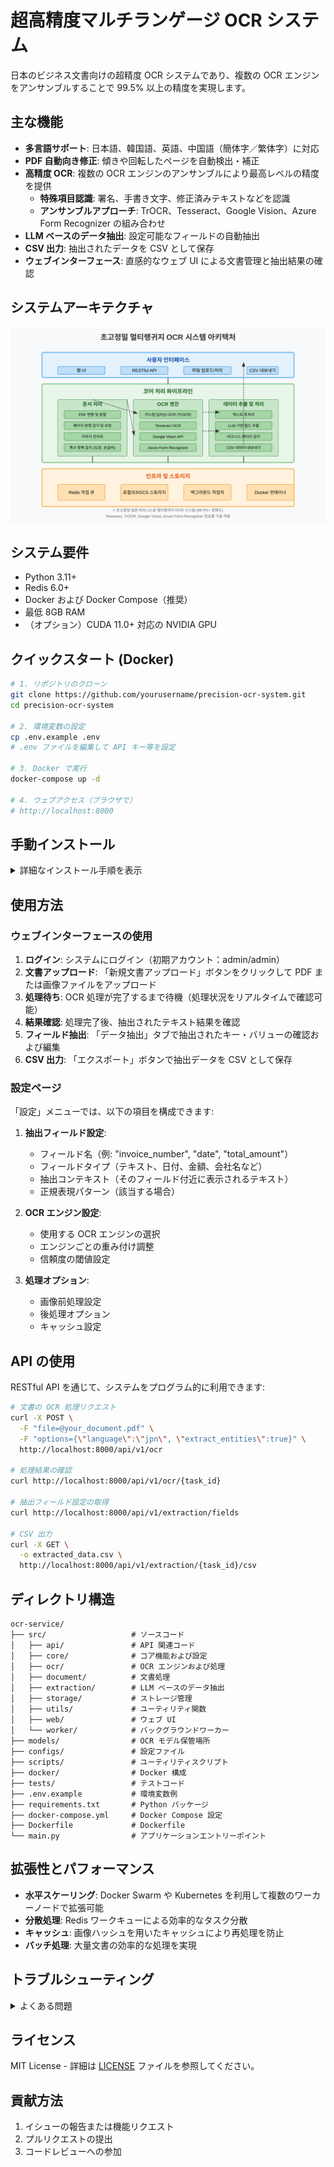

# 超高精度マルチランゲージ OCR システム

日本のビジネス文書向けの超精度 OCR システムであり、複数の OCR エンジンをアンサンブルすることで 99.5% 以上の精度を実現します。

## 主な機能

- **多言語サポート**: 日本語、韓国語、英語、中国語（簡体字／繁体字）に対応
- **PDF 自動向き修正**: 傾きや回転したページを自動検出・補正
- **高精度 OCR**: 複数の OCR エンジンのアンサンブルにより最高レベルの精度を提供
  - **特殊項目認識**: 署名、手書き文字、修正済みテキストなどを認識
  - **アンサンブルアプローチ**: TrOCR、Tesseract、Google Vision、Azure Form Recognizer の組み合わせ
- **LLM ベースのデータ抽出**: 設定可能なフィールドの自動抽出
- **CSV 出力**: 抽出されたデータを CSV として保存
- **ウェブインターフェース**: 直感的なウェブ UI による文書管理と抽出結果の確認

## システムアーキテクチャ

![システムアーキテクチャ](system_architecture.svg)

## システム要件

- Python 3.11+
- Redis 6.0+
- Docker および Docker Compose（推奨）
- 最低 8GB RAM
- （オプション）CUDA 11.0+ 対応の NVIDIA GPU

## クイックスタート (Docker)

```bash
# 1. リポジトリのクローン
git clone https://github.com/yourusername/precision-ocr-system.git
cd precision-ocr-system

# 2. 環境変数の設定
cp .env.example .env
# .env ファイルを編集して API キー等を設定

# 3. Docker で実行
docker-compose up -d

# 4. ウェブアクセス（ブラウザで）
# http://localhost:8000
```

## 手動インストール

<details>
<summary>詳細なインストール手順を表示</summary>

### 1. 事前要件

Ubuntu 20.04 LTS のインストール例:

```bash
# システムパッケージのインストール
apt-get update
apt-get install -y \
    python3 python3-pip python3-dev \
    tesseract-ocr libtesseract-dev \
    tesseract-ocr-jpn tesseract-ocr-kor tesseract-ocr-chi-sim tesseract-ocr-chi-tra \
    mecab libmecab-dev mecab-ipadic-utf8 \
    redis-server \
    build-essential

# 日本語 MeCab 辞書のインストール
git clone --depth 1 https://github.com/neologd/mecab-ipadic-neologd.git
cd mecab-ipadic-neologd
./bin/install-mecab-ipadic-neologd -n -y
cd ..
```

### 2. アプリケーションのインストール

```bash
# リポジトリのクローン
git clone https://github.com/yourusername/precision-ocr-system.git
cd precision-ocr-system

# 仮想環境の作成（オプション）
python3 -m venv venv
source venv/bin/activate

# パッケージのインストール
pip install -r requirements.txt

# 環境変数の設定
cp .env.example .env
# .env ファイルを編集して設定

# OCR モデルのダウンロード
python -m scripts.download_models
```

### 3. アプリケーションの実行

```bash
# Redis サーバーの起動（既に実行中でない場合）
redis-server &

# バックグラウンドワーカーの起動
python -m src.worker.start

# API サーバーの起動
python main.py
```

### 4. ウェブアクセス
ブラウザで `http://localhost:8000` にアクセスしてください。

</details>

## 使用方法

### ウェブインターフェースの使用

1. **ログイン**: システムにログイン（初期アカウント：admin/admin）
2. **文書アップロード**: 「新規文書アップロード」ボタンをクリックして PDF または画像ファイルをアップロード
3. **処理待ち**: OCR 処理が完了するまで待機（処理状況をリアルタイムで確認可能）
4. **結果確認**: 処理完了後、抽出されたテキスト結果を確認
5. **フィールド抽出**: 「データ抽出」タブで抽出されたキー・バリューの確認および編集
6. **CSV 出力**: 「エクスポート」ボタンで抽出データを CSV として保存

### 設定ページ

「設定」メニューでは、以下の項目を構成できます:

1. **抽出フィールド設定**:
   - フィールド名（例: "invoice_number", "date", "total_amount"）
   - フィールドタイプ（テキスト、日付、金額、会社名など）
   - 抽出コンテキスト（そのフィールド付近に表示されるテキスト）
   - 正規表現パターン（該当する場合）

2. **OCR エンジン設定**:
   - 使用する OCR エンジンの選択
   - エンジンごとの重み付け調整
   - 信頼度の閾値設定

3. **処理オプション**:
   - 画像前処理設定
   - 後処理オプション
   - キャッシュ設定

## API の使用

RESTful API を通じて、システムをプログラム的に利用できます:

```bash
# 文書の OCR 処理リクエスト
curl -X POST \
  -F "file=@your_document.pdf" \
  -F "options={\"language\":\"jpn\", \"extract_entities\":true}" \
  http://localhost:8000/api/v1/ocr

# 処理結果の確認
curl http://localhost:8000/api/v1/ocr/{task_id}

# 抽出フィールド設定の取得
curl http://localhost:8000/api/v1/extraction/fields

# CSV 出力
curl -X GET \
  -o extracted_data.csv \
  http://localhost:8000/api/v1/extraction/{task_id}/csv
```

## ディレクトリ構造

```
ocr-service/
├── src/                   # ソースコード
│   ├── api/               # API 関連コード
│   ├── core/              # コア機能および設定
│   ├── ocr/               # OCR エンジンおよび処理
│   ├── document/          # 文書処理
│   ├── extraction/        # LLM ベースのデータ抽出
│   ├── storage/           # ストレージ管理
│   ├── utils/             # ユーティリティ関数
│   ├── web/               # ウェブ UI
│   └── worker/            # バックグラウンドワーカー
├── models/                # OCR モデル保管場所
├── configs/               # 設定ファイル
├── scripts/               # ユーティリティスクリプト
├── docker/                # Docker 構成
├── tests/                 # テストコード
├── .env.example           # 環境変数例
├── requirements.txt       # Python パッケージ
├── docker-compose.yml     # Docker Compose 設定
├── Dockerfile             # Dockerfile
└── main.py                # アプリケーションエントリーポイント
```

## 拡張性とパフォーマンス

- **水平スケーリング**: Docker Swarm や Kubernetes を利用して複数のワーカーノードで拡張可能
- **分散処理**: Redis ワークキューによる効率的なタスク分散
- **キャッシュ**: 画像ハッシュを用いたキャッシュにより再処理を防止
- **バッチ処理**: 大量文書の効率的な処理を実現

## トラブルシューティング

<details>
<summary>よくある問題</summary>

### インストールの問題

- **Tesseract エラー**: `apt-get install tesseract-ocr` コマンドで再インストールを実施
- **MeCab 辞書エラー**: `mecab-ipadic-neologd` 辞書の手動インストールを確認
- **Redis 接続エラー**: Redis サーバーが起動しているか確認（`redis-cli ping` を実行）

### パフォーマンスの問題

- **メモリ不足**: `docker-compose.yml` 内のメモリ制限を増加
- **処理速度が遅い**: GPU サポートの有効化やバッチサイズの調整を検討
- **OCR 精度が低い**: 特定の文書タイプに合わせたアンサンブルの重み付け調整を実施

### 一般的なエラー

- **ファイル形式エラー**: サポートされているファイル形式（PDF, JPG, PNG）を使用
- **API キーエラー**: `.env` ファイルで Google/Azure API キーを確認
- **言語検出の失敗**: 手動で言語を指定する（`language` オプションを使用）

</details>

## ライセンス

MIT License - 詳細は [LICENSE](LICENSE) ファイルを参照してください。

## 貢献方法

1. イシューの報告または機能リクエスト
2. プルリクエストの提出
3. コードレビューへの参加
